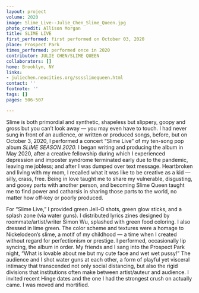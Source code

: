 ```yaml
---
layout: project
volume: 2020
image: Slime_Live--Julie_Chen_Slime_Queen.jpg
photo_credit: Allison Morgan
title: SLIME LIVE
first_performed: first performed on October 03, 2020
place: Prospect Park
times_performed: performed once in 2020
contributor: JULIE CHEN/SLIME QUEEN
collaborators: []
home: Brooklyn, NY
links:
- juliechen.neocities.org/sssslimequeen.html
contact: ''
footnote: ''
tags: []
pages: 506-507

---
```


Slime is both primordial and synthetic, shapeless but slippery, goopy and gross but you can’t look away — you may even have to touch. I had never sung in front of an audience, or written or produced songs, before, but on October 3, 2020, I performed a concert “Slime Live” of my ten-song pop album *SLIME SEASON 2020.* I began writing and producing the album in May 2020, after a creative fellowship during which I experienced depression and imposter syndrome terminated early due to the pandemic, leaving me jobless; and after I was dumped over text message. Heartbroken and living with my mom, I recalled what it was like to be creative as a kid — silly, crass, free. Being in love taught me to share my vulnerable, disgusting, and gooey parts with another person, and becoming Slime Queen taught me to find power and catharsis in sharing those parts to the world, no matter how off-key or poorly produced.

For “Slime Live,” I provided green Jell-O shots, green glow sticks, and a splash zone (via water guns). I distributed lyrics zines designed by roommate/artist/writer Simon Wu, splashed with green food coloring. I also dressed in lime green. The color scheme and textures were a homage to Nickelodeon’s slime, a motif of my childhood — a time when I created without regard for perfectionism or prestige. I performed, occasionally lip syncing, the album in order. My friends and I sang into the Prospect Park night, “What is lovable about me but my cute face and wet wet pussy!” The audience and I shot water guns at each other, a form of playful yet visceral intimacy that transcended not only social distancing, but also the rigid divisions that institutions often make between artist/auteur and audience. I invited recent Hinge dates and the one I had the strongest crush on actually came. I was moved and mortified.
